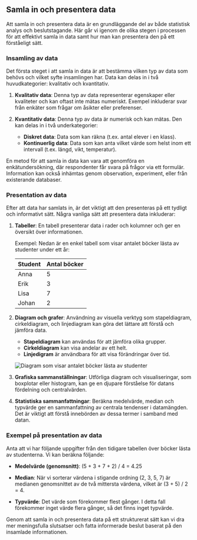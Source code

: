 ## Samla in och presentera data

Att samla in och presentera data är en grundläggande del av både statistisk analys och beslutstagande. Här går vi igenom de olika stegen i processen för att effektivt samla in data samt hur man kan presentera den på ett förståeligt sätt.

### Insamling av data

Det första steget i att samla in data är att bestämma vilken typ av data som behövs och vilket syfte insamlingen har. Data kan delas in i två huvudkategorier: kvalitativ och kvantitativ.

1. **Kvalitativ data**: Denna typ av data representerar egenskaper eller kvaliteter och kan oftast inte mätas numeriskt. Exempel inkluderar svar från enkäter som frågar om åsikter eller preferenser.
   
2. **Kvantitativ data**: Denna typ av data är numerisk och kan mätas. Den kan delas in i två underkategorier:
   - **Diskret data**: Data som kan räkna (t.ex. antal elever i en klass).
   - **Kontinuerlig data**: Data som kan anta vilket värde som helst inom ett intervall (t.ex. längd, vikt, temperatur).

En metod för att samla in data kan vara att genomföra en enkätundersökning, där respondenter får svara på frågor via ett formulär. Information kan också inhämtas genom observation, experiment, eller från existerande databaser.

### Presentation av data

Efter att data har samlats in, är det viktigt att den presenteras på ett tydligt och informativt sätt. Några vanliga sätt att presentera data inkluderar:

1. **Tabeller**: En tabell presenterar data i rader och kolumner och ger en översikt över informationen. 
   
   Exempel: Nedan är en enkel tabell som visar antalet böcker lästa av studenter under ett år:

   | Student    | Antal böcker |
   |------------|--------------|
   | Anna       | 5            |
   | Erik       | 3            |
   | Lisa       | 7            |
   | Johan      | 2            |

2. **Diagram och grafer**: Användning av visuella verktyg som stapeldiagram, cirkeldiagram, och linjediagram kan göra det lättare att förstå och jämföra data.
   
   - **Stapeldiagram** kan användas för att jämföra olika grupper. 
   - **Cirkeldiagram** kan visa andelar av ett helt. 
   - **Linjedigram** är användbara för att visa förändringar över tid.

   ![Diagram som visar antalet böcker lästa av studenter](https://example.com/stapeldiagram_bocker)

3. **Grafiska sammanställningar**: Utförliga diagram och visualiseringar, som boxplotar eller histogram, kan ge en djupare förståelse för datans fördelning och centralvärden.

4. **Statistiska sammanfattningar**: Beräkna medelvärde, median och typvärde ger en sammanfattning av centrala tendenser i datamängden. Det är viktigt att förstå innebörden av dessa termer i samband med datan.

### Exempel på presentation av data

Anta att vi har följande uppgifter från den tidigare tabellen över böcker lästa av studenterna. Vi kan beräkna följande:

- **Medelvärde (genomsnitt)**: (5 + 3 + 7 + 2) / 4 = 4.25
  
- **Median**: När vi sorterar värdena i stigande ordning (2, 3, 5, 7) är medianen genomsnittet av de två mittersta värdena, vilket är (3 + 5) / 2 = 4.

- **Typvärde**: Det värde som förekommer flest gånger. I detta fall förekommer inget värde flera gånger, så det finns inget typvärde.

Genom att samla in och presentera data på ett strukturerat sätt kan vi dra mer meningsfulla slutsatser och fatta informerade beslut baserat på den insamlade informationen.